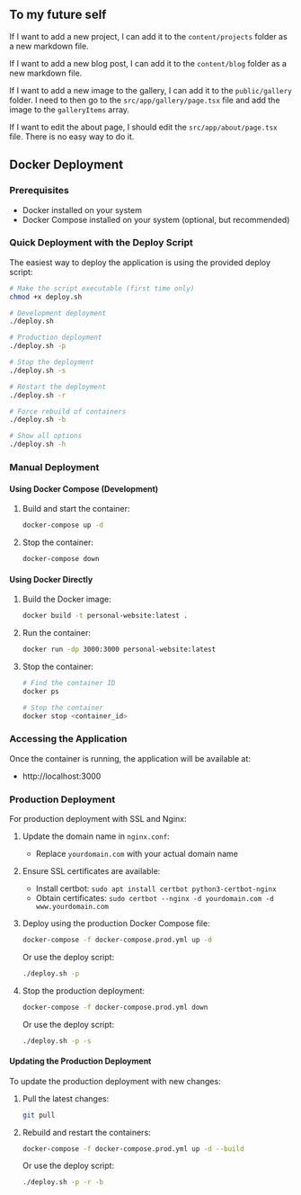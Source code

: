 ## To my future self

If I want to add a new project, I can add it to the `content/projects` folder as a new markdown file.

If I want to add a new blog post, I can add it to the `content/blog` folder as a new markdown file.

If I want to add a new image to the gallery, I can add it to the `public/gallery` folder. I need to then go to the `src/app/gallery/page.tsx` file and add the image to the `galleryItems` array.

If I want to edit the about page, I should edit the `src/app/about/page.tsx` file. There is no easy way to do it.

## Docker Deployment

### Prerequisites
- Docker installed on your system
- Docker Compose installed on your system (optional, but recommended)

### Quick Deployment with the Deploy Script

The easiest way to deploy the application is using the provided deploy script:

```bash
# Make the script executable (first time only)
chmod +x deploy.sh

# Development deployment
./deploy.sh

# Production deployment
./deploy.sh -p

# Stop the deployment
./deploy.sh -s

# Restart the deployment
./deploy.sh -r

# Force rebuild of containers
./deploy.sh -b

# Show all options
./deploy.sh -h
```

### Manual Deployment

#### Using Docker Compose (Development)
1. Build and start the container:
   ```bash
   docker-compose up -d
   ```

2. Stop the container:
   ```bash
   docker-compose down
   ```

#### Using Docker Directly
1. Build the Docker image:
   ```bash
   docker build -t personal-website:latest .
   ```

2. Run the container:
   ```bash
   docker run -dp 3000:3000 personal-website:latest
   ```

3. Stop the container:
   ```bash
   # Find the container ID
   docker ps
   
   # Stop the container
   docker stop <container_id>
   ```

### Accessing the Application
Once the container is running, the application will be available at:
- http://localhost:3000

### Production Deployment

For production deployment with SSL and Nginx:

1. Update the domain name in `nginx.conf`:
   - Replace `yourdomain.com` with your actual domain name

2. Ensure SSL certificates are available:
   - Install certbot: `sudo apt install certbot python3-certbot-nginx`
   - Obtain certificates: `sudo certbot --nginx -d yourdomain.com -d www.yourdomain.com`

3. Deploy using the production Docker Compose file:
   ```bash
   docker-compose -f docker-compose.prod.yml up -d
   ```
   
   Or use the deploy script:
   ```bash
   ./deploy.sh -p
   ```

4. Stop the production deployment:
   ```bash
   docker-compose -f docker-compose.prod.yml down
   ```
   
   Or use the deploy script:
   ```bash
   ./deploy.sh -p -s
   ```

#### Updating the Production Deployment

To update the production deployment with new changes:

1. Pull the latest changes:
   ```bash
   git pull
   ```

2. Rebuild and restart the containers:
   ```bash
   docker-compose -f docker-compose.prod.yml up -d --build
   ```
   
   Or use the deploy script:
   ```bash
   ./deploy.sh -p -r -b
   ```